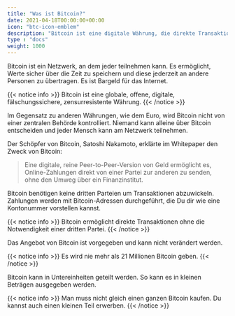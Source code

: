 ```yaml
---
title: "Was ist Bitcoin?"
date: 2021-04-18T00:00:00+00:00
icon: "btc-icon-emblem"
description: "Bitcoin ist eine digitale Währung, die direkte Transaktionen ohne Finanzinstitute ermöglicht. "
type : "docs"
weight: 1000
---
```


Bitcoin ist ein Netzwerk, an dem jeder teilnehmen kann. 
Es ermöglicht, Werte sicher über die Zeit zu speichern und diese jederzeit an andere Personen zu übertragen.
Es ist Bargeld für das Internet.

{{< notice info >}}
  Bitcoin ist eine globale, offene, digitale, fälschungssichere, zensurresistente Währung. 
{{< /notice >}}

Im Gegensatz zu anderen Währungen, wie dem Euro, wird Bitcoin nicht von einer zentralen Behörde kontrolliert. 
Niemand kann alleine über Bitcoin entscheiden und jeder Mensch kann am Netzwerk teilnehmen.

Der Schöpfer von Bitcoin, Satoshi Nakamoto, erklärte im Whitepaper den Zweck von Bitcoin: 
> Eine digitale, reine Peer-to-Peer-Version von Geld ermöglicht es, Online-Zahlungen direkt von einer Partei zur anderen zu senden, ohne den Umweg über ein Finanzinstitut. 

Bitcoin benötigen keine dritten Parteien um Transaktionen abzuwickeln. 
Zahlungen werden mit Bitcoin-Adressen durchgeführt, die Du dir wie eine Kontonummer vorstellen kannst.

{{< notice info >}}
  Bitcoin ermöglicht direkte Transaktionen ohne die Notwendigkeit einer dritten Partei.
{{< /notice >}}

Das Angebot von Bitcoin ist vorgegeben und kann nicht verändert werden.

{{< notice info >}}
  Es wird nie mehr als 21 Millionen Bitcoin geben.
{{< /notice >}}

Bitcoin kann in Untereinheiten geteilt werden. So kann es in kleinen Beträgen ausgegeben werden. 

{{< notice info >}}
  Man muss nicht gleich einen ganzen Bitcoin kaufen. Du kannst auch einen kleinen Teil erwerben.
{{< /notice >}}